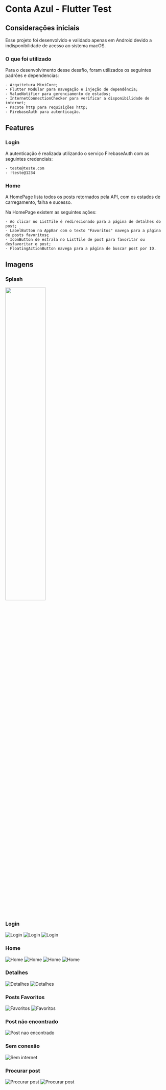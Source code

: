 # Conta Azul - Flutter Test

## Considerações iniciais

Esse projeto foi desenvolvido e validado apenas em Android devido a indisponibilidade de acesso ao sistema macOS.

### O que foi utilizado

Para o desenvolvimento desse desafio, foram utilizados os seguintes padrões e dependencias:

    - Arquitetura MiniCore;
    - Flutter Modular para navegação e injeção de dependência;
    - ValueNotifier para gerenciamento de estados;
    - InternetConnectionChecker para verificar a disponibilidade de internet;
    - Pacote http para requisições http;
    - FirebaseAuth para autenticação.

## Features

### Login

A autenticação é realizada utilizando o serviço FirebaseAuth com as seguintes credenciais:

    - teste@teste.com
    - !teste@1234

### Home

A HomePage lista todos os posts retornados pela API, com os estados de carregamento, falha e sucesso.

Na HomePage existem as seguintes ações:

    - Ao clicar no ListTile é redirecionado para a página de detalhes do post;
    - LabelButton na AppBar com o texto "Favoritos" navega para a página de posts favoritosç
    - IconButton de estrala no ListTile de post para favoritar ou desfavoritar o post;
    - FloatingActionButton navega para a página de buscar post por ID.

## Imagens

### Splash

<img src="./assets/app_images/splash.png" style="width:50%; height:50%;">

### Login

![Login](./assets/app_images/login1.png)
![Login](./assets/app_images/login2.png)
![Login](./assets/app_images/login3.png)

### Home

![Home](./assets/app_images/home1.png)
![Home](./assets/app_images/home2.png)
![Home](./assets/app_images/home3.png)
![Home](./assets/app_images/home4.png)

### Detalhes

![Detalhes](./assets/app_images/detalhes1.png)
![Detalhes](./assets/app_images/detalhes2.png)

### Posts Favoritos

![Favoritos](./assets/app_images/favoritos1.png)
![Favoritos](./assets/app_images/favoritos2.png)

### Post não encontrado

![Post nao encontrado](./assets/app_images/post_nao_encontrado.png)

### Sem conexão

![Sem internet](./assets/app_images/sem_internet.png)

### Procurar post

![Procurar post](./assets/app_images/procurarpost1.png)
![Procurar post](./assets/app_images/procurarpost2.png)
